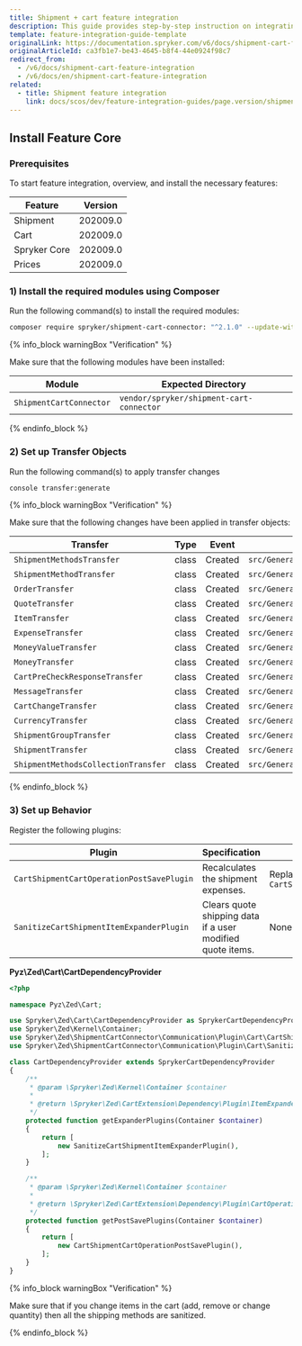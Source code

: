 ```yaml
---
title: Shipment + cart feature integration
description: This guide provides step-by-step instruction on integrating Shipment + Cart feature into the Spryker-based project.
template: feature-integration-guide-template
originalLink: https://documentation.spryker.com/v6/docs/shipment-cart-feature-integration
originalArticleId: ca3fb1e7-be43-4645-b8f4-44e0924f98c7
redirect_from:
  - /v6/docs/shipment-cart-feature-integration
  - /v6/docs/en/shipment-cart-feature-integration
related:
  - title: Shipment feature integration
    link: docs/scos/dev/feature-integration-guides/page.version/shipment-feature-integration.html
---
```


## Install Feature Core

### Prerequisites
To start feature integration, overview, and install the necessary features:

| Feature | Version |
| --- | --- |
| Shipment | 202009.0 |
| Cart | 202009.0 |
| Spryker Core | 202009.0 |
| Prices | 202009.0 |

### 1) Install the required modules using Composer
Run the following command(s) to install the required modules:
```bash
composer require spryker/shipment-cart-connector: "^2.1.0" --update-with-dependencies
```
{% info_block warningBox "Verification" %}

Make sure that the following modules have been installed:

| Module | Expected Directory |
| --- | --- |
| `ShipmentCartConnector` | `vendor/spryker/shipment-cart-connector` |

{% endinfo_block %}

### 2) Set up Transfer Objects
Run the following command(s) to apply transfer changes
```bash
console transfer:generate
```
{% info_block warningBox "Verification" %}

Make sure that the following changes have been applied in transfer objects:

| Transfer | Type | Event | Path |
| --- | --- | --- | --- |
| `ShipmentMethodsTransfer` | class | Created | `src/Generated/Shared/Transfer/ShipmentMethodsTransfer` |
| `ShipmentMethodTransfer` | class | Created | `src/Generated/Shared/Transfer/ShipmentMethodTransfer` |
| `OrderTransfer` | class | Created | `src/Generated/Shared/Transfer/OrderTransfer` |
| `QuoteTransfer` | class | Created | `src/Generated/Shared/Transfer/QuoteTransfer` |
| `ItemTransfer` | class | Created | `src/Generated/Shared/Transfer/ItemTransfer` |
| `ExpenseTransfer` | class | Created | `src/Generated/Shared/Transfer/ExpenseTransfer` |
| `MoneyValueTransfer` | class | Created | `src/Generated/Shared/Transfer/MoneyValueTransfer` |
| `MoneyTransfer` | class | Created | `src/Generated/Shared/Transfer/MoneyTransfer` |
| `CartPreCheckResponseTransfer` | class | Created | `src/Generated/Shared/Transfer/CartPreCheckResponseTransfer` |
| `MessageTransfer` | class | Created | `src/Generated/Shared/Transfer/MessageTransfer` |
| `CartChangeTransfer` | class | Created | `src/Generated/Shared/Transfer/CartChangeTransfer` |
| `CurrencyTransfer` | class | Created | `src/Generated/Shared/Transfer/CurrencyTransfer` |
| `ShipmentGroupTransfer` | class | Created | `src/Generated/Shared/Transfer/ShipmentGroupTransfer` |
| `ShipmentTransfer` | class | Created | `src/Generated/Shared/Transfer/ShipmentTransfer` |
| `ShipmentMethodsCollectionTransfer` | class | Created | `src/Generated/Shared/Transfer/ShipmentMethodsCollectionTransfer` |

{% endinfo_block %}

### 3) Set up Behavior
Register the following plugins:

| Plugin | Specification | Prerequisites |
| --- | --- | --- |
| `CartShipmentCartOperationPostSavePlugin` | Recalculates the shipment expenses. | Replacement for `CartShipmentExpanderPlugin` |
| `SanitizeCartShipmentItemExpanderPlugin` | Clears quote shipping data if a user modified quote items. | None |

**Pyz\Zed\Cart\CartDependencyProvider**
```php
<?php

namespace Pyz\Zed\Cart;

use Spryker\Zed\Cart\CartDependencyProvider as SprykerCartDependencyProvider;
use Spryker\Zed\Kernel\Container;
use Spryker\Zed\ShipmentCartConnector\Communication\Plugin\Cart\CartShipmentCartOperationPostSavePlugin;
use Spryker\Zed\ShipmentCartConnector\Communication\Plugin\Cart\SanitizeCartShipmentItemExpanderPlugin;

class CartDependencyProvider extends SprykerCartDependencyProvider
{
    /**
     * @param \Spryker\Zed\Kernel\Container $container
     *
     * @return \Spryker\Zed\CartExtension\Dependency\Plugin\ItemExpanderPluginInterface[]
     */
    protected function getExpanderPlugins(Container $container)
    {
        return [
            new SanitizeCartShipmentItemExpanderPlugin(),
        ];
    }

    /**
     * @param \Spryker\Zed\Kernel\Container $container
     *
     * @return \Spryker\Zed\CartExtension\Dependency\Plugin\CartOperationPostSavePluginInterface[]
     */
    protected function getPostSavePlugins(Container $container)
    {
        return [
            new CartShipmentCartOperationPostSavePlugin(),
        ];
    }
}
```
{% info_block warningBox "Verification" %}

Make sure that if you change items in the cart (add, remove or change quantity) then all the shipping methods are sanitized.

{% endinfo_block %}

